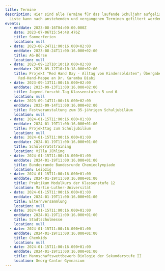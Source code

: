 ```yaml
---
title: Termine
description: Hier sind alle Termine für das laufende Schuljahr aufgelistet. Die
  Liste kann nach anstehenden und vergangenen Terminen gefiltert werden.
events:
  - enddate: 2023-08-16T04:00:00.000Z
    date: 2023-07-06T15:54:48.476Z
    title: Sommerferien
    location: null
  - date: 2023-08-24T11:00:16.000+02:00
    enddate: 2023-08-24T11:00:16.000+02:00
    title: AG-Börse
    location: null
  - date: 2023-09-12T10:10:18.000+02:00
    enddate: 2023-09-12T10:10:18.000+02:00
    title: Projekt "Red Hand Day - Alltag von Kindersoldaten"; Übergabe der
      Red-Hand-Mappe an Dr. Karamba Diabi
  - date: 2023-09-13T11:00:16.000+02:00
    enddate: 2023-09-13T11:00:16.000+02:00
    title: Jugend-forscht-Tag Klassenstufen 5 und 6
    location: null
  - date: 2023-09-14T11:00:16.000+02:00
    enddate: 2023-09-14T11:00:16.000+02:00
    title: Festveranstaltung zum 35-jährigen Schuljubiläum
    location: null
  - date: 2024-01-15T11:00:16.000+01:00
    enddate: 2024-01-19T11:00:16.000+01:00
    title: Projekttag zum Schuljubiläum
    location: null
  - date: 2024-01-15T11:00:16.000+01:00
    enddate: 2024-01-19T11:00:16.000+01:00
    title: Schülerratstraining
    location: Villa Jühling
  - date: 2024-01-15T11:00:16.000+01:00
    enddate: 2024-01-19T11:00:16.000+01:00
    title: Bundesrunde Bundesrunde Chemieolympiade
    location: Leipzig
  - date: 2024-01-15T11:00:16.000+01:00
    enddate: 2024-01-19T11:00:16.000+01:00
    title: Praktikum Modulkurs der Klassenstufe 12
    location: Martin-Luther-Universität
  - date: 2024-01-15T11:00:16.000+01:00
    enddate: 2024-01-19T11:00:16.000+01:00
    title: Elternversammlung
    location: null
  - date: 2024-01-15T11:00:16.000+01:00
    enddate: 2024-01-19T11:00:16.000+01:00
    title: Stadtschulmesse
    location: null
  - date: 2024-01-15T11:00:16.000+01:00
    enddate: 2024-01-19T11:00:16.000+01:00
    title: Chemkids
    location: null
  - date: 2024-01-15T11:00:16.000+01:00
    enddate: 2024-01-19T11:00:16.000+01:00
    title: Mannschaftswettbewerb Biologie der Sekundarstufe II
    location: Georg-Cantor Gymnasium
---
```

